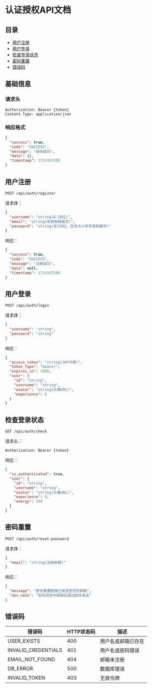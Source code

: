 # 认证授权API文档

## 目录
- [用户注册](#用户注册)
- [用户登录](#用户登录)
- [检查登录状态](#检查登录状态)
- [密码重置](#密码重置)
- [错误码](#错误码)

## 基础信息
### 请求头
```
Authorization: Bearer {token}
Content-Type: application/json
```

### 响应格式
```json
{
  "success": true,
  "code": "SUCCESS",
  "message": "操作成功",
  "data": {},
  "timestamp": 1714387200
}
```

## 用户注册
```http
POST /api/auth/register
```
请求体：
```json
{
  "username": "string(4-20位)",
  "email": "string(有效邮箱格式)",
  "password": "string(至少8位，包含大小写字母和数字)"
}
```
响应：
```json
{
  "success": true,
  "code": "SUCCESS",
  "message": "注册成功",
  "data": null,
  "timestamp": 1714387200
}
```

## 用户登录
```http
POST /api/auth/login
```
请求体：
```json
{
  "username": "string",
  "password": "string"
}
```
响应：
```json
{
  "access_token": "string(JWT令牌)",
  "token_type": "bearer",
  "expires_in": 1800,
  "user": {
    "id": "string",
    "username": "string",
    "avatar": "string(头像URL)",
    "experience": 0
  }
}
```

## 检查登录状态
```http
GET /api/auth/check
```
请求头：
```
Authorization: Bearer {token}
```
响应：
```json
{
  "is_authenticated": true,
  "user": {
    "id": "string",
    "username": "string",
    "avatar": "string(头像URL)",
    "experience": 0,
    "energy": 100
  }
}
```

## 密码重置
```http
POST /api/auth/reset-password
```
请求体：
```json
{
  "email": "string(注册邮箱)"
}
```
响应：
```json
{
  "message": "密码重置链接已发送至您的邮箱",
  "dev_note": "实际项目中链接应通过邮件发送"
}
```

## 错误码
| 错误码 | HTTP状态码 | 描述 |
|--------|------------|------|
| USER_EXISTS | 400 | 用户名或邮箱已存在 |
| INVALID_CREDENTIALS | 401 | 用户名或密码错误 |
| EMAIL_NOT_FOUND | 404 | 邮箱未注册 |
| DB_ERROR | 500 | 数据库错误 |
| INVALID_TOKEN | 403 | 无效令牌 |

